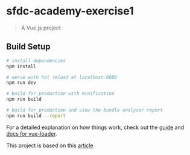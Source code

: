 # sfdc-academy-exercise1

> A Vue.js project

## Build Setup

``` bash
# install dependencies
npm install

# serve with hot reload at localhost:8080
npm run dev

# build for production with minification
npm run build

# build for production and view the bundle analyzer report
npm run build --report
```

For a detailed explanation on how things work, check out the [guide](http://vuejs-templates.github.io/webpack/) and [docs for vue-loader](http://vuejs.github.io/vue-loader).

This project is based on this [article](https://medium.com/netscape/deploying-a-vue-js-2-x-app-to-heroku-in-5-steps-tutorial-a69845ace489)